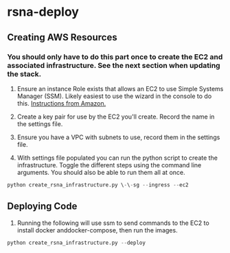 # rsna-deploy

## Creating AWS Resources
### You should only have to do this part once to create the EC2 and associated infrastructure. See the next section when updating the stack.

1. Ensure an instance Role exists that allows an EC2 to use Simple Systems Manager (SSM). Likely easiest to use the
wizard in the console to do this. [Instructions from Amazon.](https://docs.aws.amazon.com/systems-manager/latest/userguide/systems-manager-access.html)

2. Create a key pair for use by the EC2 you'll create. Record the name in the settings file.

3. Ensure you have a VPC with subnets to use, record them in the settings file.

4. With settings file populated you can run the python script to create the infrastructure. Toggle the different steps
using the command line arguments. You should also be able to run them all at once.

```python
python create_rsna_infrastructure.py \-\-sg --ingress --ec2
```

## Deploying Code

1. Running the following will use ssm to send commands to the EC2 to install docker anddocker-compose,
then run the images.

```python
python create_rsna_infrastructure.py --deploy
```
